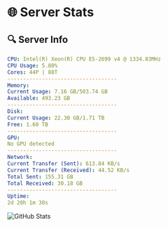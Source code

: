 # 🌐 Server Stats
## 🔍 Server Info
```yaml
CPU: Intel(R) Xeon(R) CPU E5-2699 v4 @ 1334.83MHz
CPU Usage: 5.80%
Cores: 44P | 88T
-----------------------------------
Memory:
Current Usage: 7.16 GB/503.74 GB
Available: 493.23 GB
-----------------------------------
Disk:
Current Usage: 22.30 GB/1.71 TB
Free: 1.60 TB
-----------------------------------
GPU:
No GPU detected
-----------------------------------
Network:
Current Transfer (Sent): 613.84 KB/s
Current Transfer (Received): 44.52 KB/s
Total Sent: 155.31 GB
Total Received: 30.18 GB
-----------------------------------
Uptime:
2d 20h 1m 30s
```
![GitHub Stats](https://img.shields.io/badge/Updated-2025-04-22_13:10:18-blue)